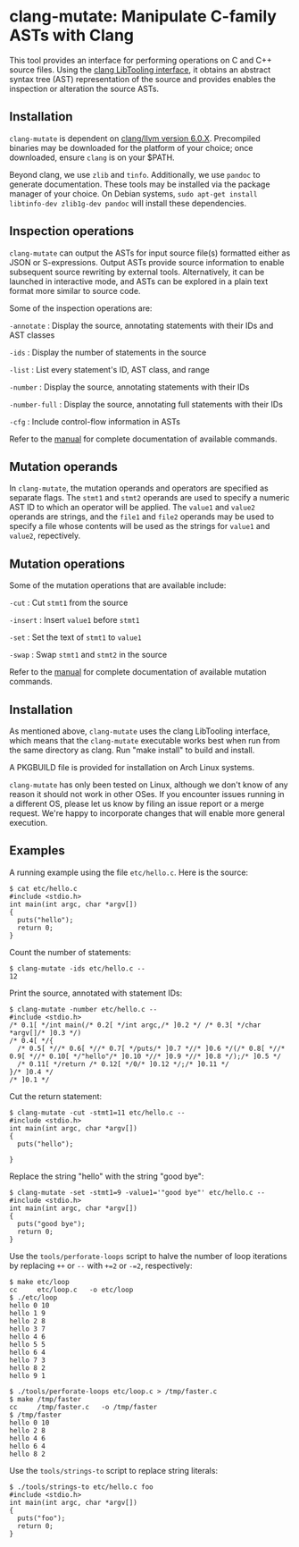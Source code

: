 # clang-mutate: Manipulate C-family ASTs with Clang

This tool provides an interface for performing operations on C and C++
source files.  Using the
[clang LibTooling interface](http://clang.llvm.org/docs/LibTooling.html),
it obtains an abstract syntax tree (AST) representation of the source
and provides enables the inspection or alteration the source ASTs.

## Installation

`clang-mutate` is dependent on
[clang/llvm version 6.0.X](http://releases.llvm.org/download.html).
Precompiled binaries may be downloaded for the platform of your choice;
once downloaded, ensure `clang` is on your $PATH.

Beyond clang, we use `zlib` and `tinfo`.  Additionally, we use
`pandoc` to generate documentation.  These
tools may be installed via the package manager of your choice.
On Debian systems, `sudo apt-get install libtinfo-dev zlib1g-dev pandoc`
will install these dependencies.

## Inspection operations

`clang-mutate` can output the ASTs for input source file(s) formatted
either as JSON or S-expressions.  Output ASTs provide source
information to enable subsequent source rewriting by external tools.
Alternatively, it can be launched in interactive mode, and ASTs can be
explored in a plain text format more similar to source code.

Some of the inspection operations are:

`-annotate`
:   Display the source, annotating statements with their IDs
    and AST classes

`-ids`
:   Display the number of statements in the source

`-list`
:   List every statement's ID, AST class, and range

`-number`
:   Display the source, annotating statements with their IDs

`-number-full`
:   Display the source, annotating full statements with their IDs

`-cfg`
:   Include control-flow information in ASTs

Refer to the [manual](man/clang-mutate.template.md) for complete
documentation of available commands.


## Mutation operands

In `clang-mutate`, the mutation operands and operators are specified
as separate flags.  The `stmt1` and `stmt2` operands are used to
specify a numeric AST ID to which an operator will be applied. The
`value1` and `value2` operands are strings, and the `file1` and
`file2` operands may be used to specify a file whose contents will be
used as the strings for `value1` and `value2`, repectively.


## Mutation operations

Some of the mutation operations that are available include:

`-cut`
:   Cut `stmt1` from the source

`-insert`
:   Insert `value1` before `stmt1`

`-set`
:   Set the text of `stmt1` to `value1`

`-swap`
:   Swap `stmt1` and `stmt2` in the source

Refer to the [manual](man/clang-mutate.template.md) for complete
documentation of available mutation commands.


## Installation

As mentioned above, `clang-mutate` uses the clang LibTooling
interface, which means that the `clang-mutate` executable works best
when run from the same directory as clang. Run "make install" to build
and install.

A PKGBUILD file is provided for installation on Arch Linux systems.

`clang-mutate` has only been tested on Linux, although we don't know
of any reason it should not work in other OSes.  If you encounter
issues running in a different OS, please let us know by filing an
issue report or a merge request.  We're happy to incorporate changes
that will enable more general execution.


## Examples

A running example using the file `etc/hello.c`. Here is the source:

    $ cat etc/hello.c
    #include <stdio.h>
    int main(int argc, char *argv[])
    {
      puts("hello");
      return 0;
    }

Count the number of statements:

    $ clang-mutate -ids etc/hello.c --
    12

Print the source, annotated with statement IDs:

    $ clang-mutate -number etc/hello.c --
    #include <stdio.h>
    /* 0.1[ */int main(/* 0.2[ */int argc,/* ]0.2 */ /* 0.3[ */char *argv[]/* ]0.3 */)
    /* 0.4[ */{
      /* 0.5[ *//* 0.6[ *//* 0.7[ */puts/* ]0.7 *//* ]0.6 */(/* 0.8[ *//* 0.9[ *//* 0.10[ */"hello"/* ]0.10 *//* ]0.9 *//* ]0.8 */);/* ]0.5 */
      /* 0.11[ */return /* 0.12[ */0/* ]0.12 */;/* ]0.11 */
    }/* ]0.4 */
    /* ]0.1 */

Cut the return statement:

    $ clang-mutate -cut -stmt1=11 etc/hello.c --
    #include <stdio.h>
    int main(int argc, char *argv[])
    {
      puts("hello");

    }

Replace the string "hello" with the string "good bye":

    $ clang-mutate -set -stmt1=9 -value1='"good bye"' etc/hello.c --
    #include <stdio.h>
    int main(int argc, char *argv[])
    {
      puts("good bye");
      return 0;
    }

Use the `tools/perforate-loops` script to halve the number of loop iterations by
replacing `++` or `--` with `+=2` or `-=2`, respectively:

    $ make etc/loop
    cc     etc/loop.c   -o etc/loop
    $ ./etc/loop
    hello 0 10
    hello 1 9
    hello 2 8
    hello 3 7
    hello 4 6
    hello 5 5
    hello 6 4
    hello 7 3
    hello 8 2
    hello 9 1

    $ ./tools/perforate-loops etc/loop.c > /tmp/faster.c
    $ make /tmp/faster
    cc     /tmp/faster.c   -o /tmp/faster
    $ /tmp/faster
    hello 0 10
    hello 2 8
    hello 4 6
    hello 6 4
    hello 8 2

Use the `tools/strings-to` script to replace string literals:

    $ ./tools/strings-to etc/hello.c foo
    #include <stdio.h>
    int main(int argc, char *argv[])
    {
      puts("foo");
      return 0;
    }

